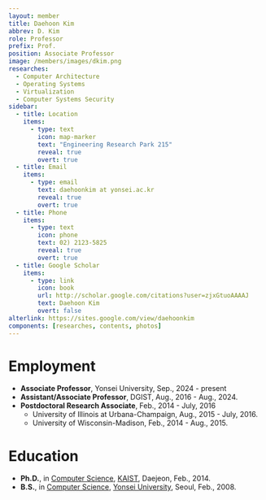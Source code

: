 ```yaml
---
layout: member
title: Daehoon Kim
abbrev: D. Kim
role: Professor
prefix: Prof.
position: Associate Professor
image: /members/images/dkim.png
researches:
  - Computer Architecture
  - Operating Systems
  - Virtualization
  - Computer Systems Security
sidebar:
  - title: Location
    items:
      - type: text
        icon: map-marker
        text: "Engineering Research Park 215"
        reveal: true
        overt: true
  - title: Email
    items:
      - type: email
        text: daehoonkim at yonsei.ac.kr
        reveal: true
        overt: true
  - title: Phone
    items:
      - type: text
        icon: phone
        text: 02) 2123-5825
        reveal: true
        overt: true
  - title: Google Scholar
    items:
      - type: link
        icon: book
        url: http://scholar.google.com/citations?user=zjxGtuoAAAAJ
        text: Daehoon Kim
        overt: false
alterlink: https://sites.google.com/view/daehoonkim
components: [researches, contents, photos]
---
```


# Employment
* **Associate Professor**, Yonsei University, Sep., 2024 - present
* **Assistant/Associate Professor**, DGIST, Aug., 2016 - Aug., 2024.
* **Postdoctoral Research Associate**, Feb., 2014 - July, 2016
  * University of Illinois at Urbana-Champaign, Aug., 2015 - July, 2016.
  * University of Wisconsin-Madison, Feb., 2014 - Aug., 2015. 

<div class="bigspacer"></div>

# Education
* **Ph.D.**, in [Computer Science](http://cs.kaist.ac.kr/), [KAIST](http://www.kaist.ac.kr/), Daejeon, Feb., 2014.
* **B.S.**, in [Computer Science](http://cs.yonsei.ac.kr/), [Yonsei University](http://www.yonsei.ac.kr/), Seoul, Feb., 2008.
